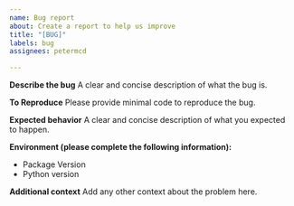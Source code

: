 ```yaml
---
name: Bug report
about: Create a report to help us improve
title: "[BUG]"
labels: bug
assignees: petermcd

---
```


**Describe the bug**
A clear and concise description of what the bug is.

**To Reproduce**
Please provide minimal code to reproduce the bug.

**Expected behavior**
A clear and concise description of what you expected to happen.

**Environment (please complete the following information):**

- Package Version
- Python version

**Additional context**
Add any other context about the problem here.

